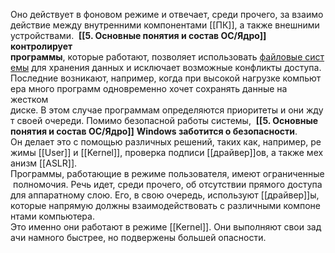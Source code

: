 Оно действует в фоновом режиме и отвечает, среди прочего, за взаимодействие между внутренними компонентами [[ПК]], а также внешними устройствами. 
**[[5. Основные понятия и состав ОС/Ядро]] контролирует программы**, которые работают, позволяет использовать [файловые системы](Файловая%20система) для хранения данных и исключает возможные конфликты доступа. Последние возникают, например, когда при высокой нагрузке компьютера много программ одновременно хочет сохранять данные на жестком диске. В этом случае программам определяются приоритеты и они ждут своей очереди. Помимо безопасной работы системы, 
**[[5. Основные понятия и состав ОС/Ядро]]** **Windows заботится о безопасности**. 
Он делает это с помощью различных решений, таких как, например, режимы [[User]] и [[Kernel]], проверка подписи [[драйвер]]ов, а также механизм [[ASLR]]. 
Программы, работающие в режиме пользователя, имеют ограниченные полномочия. Речь идет, среди прочего, об отсутствии прямого доступа для аппаратному слою. Его, в свою очередь, используют [[драйвер]]ы, которые напрямую должны взаимодействовать с различными компонентами компьютера. 
Это именно они работают в режиме [[Kernel]]. Они выполняют свои задачи намного быстрее, но подвержены большей опасности.
